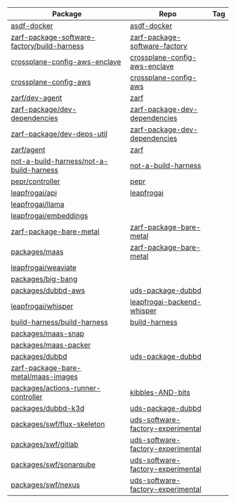 | Package | Repo | Tag |
|---------|------|------|
[asdf-docker](https://github.com/orgs/defenseunicorns/packages/container/package/asdf-docker) | [asdf-docker](https://github.com/defenseunicorns/asdf-docker) |  |
[zarf-package-software-factory/build-harness](https://github.com/orgs/defenseunicorns/packages/container/package/zarf-package-software-factory%2Fbuild-harness) | [zarf-package-software-factory](https://github.com/defenseunicorns/zarf-package-software-factory) |  |
[crossplane-config-aws-enclave](https://github.com/orgs/defenseunicorns/packages/container/package/crossplane-config-aws-enclave) | [crossplane-config-aws-enclave](https://github.com/defenseunicorns/crossplane-config-aws-enclave) |  |
[crossplane-config-aws](https://github.com/orgs/defenseunicorns/packages/container/package/crossplane-config-aws) | [crossplane-config-aws](https://github.com/defenseunicorns/crossplane-config-aws) |  |
[zarf/dev-agent](https://github.com/orgs/defenseunicorns/packages/container/package/zarf%2Fdev-agent) | [zarf](https://github.com/defenseunicorns/zarf) |  |
[zarf-package/dev-dependencies](https://github.com/orgs/defenseunicorns/packages/container/package/zarf-package%2Fdev-dependencies) | [zarf-package-dev-dependencies](https://github.com/defenseunicorns/zarf-package-dev-dependencies) |  |
[zarf-package/dev-deps-util](https://github.com/orgs/defenseunicorns/packages/container/package/zarf-package%2Fdev-deps-util) | [zarf-package-dev-dependencies](https://github.com/defenseunicorns/zarf-package-dev-dependencies) |  |
[zarf/agent](https://github.com/orgs/defenseunicorns/packages/container/package/zarf%2Fagent) | [zarf](https://github.com/defenseunicorns/zarf) |  |
[not-a-build-harness/not-a-build-harness](https://github.com/orgs/defenseunicorns/packages/container/package/not-a-build-harness%2Fnot-a-build-harness) | [not-a-build-harness](https://github.com/defenseunicorns/not-a-build-harness) |  |
[pepr/controller](https://github.com/orgs/defenseunicorns/packages/container/package/pepr%2Fcontroller) | [pepr](https://github.com/defenseunicorns/pepr) |  |
[leapfrogai/api](https://github.com/orgs/defenseunicorns/packages/container/package/leapfrogai%2Fapi) | [leapfrogai](https://github.com/defenseunicorns/leapfrogai) |  |
[leapfrogai/llama](https://github.com/orgs/defenseunicorns/packages/container/package/leapfrogai%2Fllama) | []() |  |
[leapfrogai/embeddings](https://github.com/orgs/defenseunicorns/packages/container/package/leapfrogai%2Fembeddings) | []() |  |
[zarf-package-bare-metal](https://github.com/orgs/defenseunicorns/packages/container/package/zarf-package-bare-metal) | [zarf-package-bare-metal](https://github.com/defenseunicorns/zarf-package-bare-metal) |  |
[packages/maas](https://github.com/orgs/defenseunicorns/packages/container/package/packages%2Fmaas) | [zarf-package-bare-metal](https://github.com/defenseunicorns/zarf-package-bare-metal) |  |
[leapfrogai/weaviate](https://github.com/orgs/defenseunicorns/packages/container/package/leapfrogai%2Fweaviate) | []() |  |
[packages/big-bang](https://github.com/orgs/defenseunicorns/packages/container/package/packages%2Fbig-bang) | []() |  |
[packages/dubbd-aws](https://github.com/orgs/defenseunicorns/packages/container/package/packages%2Fdubbd-aws) | [uds-package-dubbd](https://github.com/defenseunicorns/uds-package-dubbd) |  |
[leapfrogai/whisper](https://github.com/orgs/defenseunicorns/packages/container/package/leapfrogai%2Fwhisper) | [leapfrogai-backend-whisper](https://github.com/defenseunicorns/leapfrogai-backend-whisper) |  |
[build-harness/build-harness](https://github.com/orgs/defenseunicorns/packages/container/package/build-harness%2Fbuild-harness) | [build-harness](https://github.com/defenseunicorns/build-harness) |  |
[packages/maas-snap](https://github.com/orgs/defenseunicorns/packages/container/package/packages%2Fmaas-snap) | []() |  |
[packages/maas-packer](https://github.com/orgs/defenseunicorns/packages/container/package/packages%2Fmaas-packer) | []() |  |
[packages/dubbd](https://github.com/orgs/defenseunicorns/packages/container/package/packages%2Fdubbd) | [uds-package-dubbd](https://github.com/defenseunicorns/uds-package-dubbd) |  |
[zarf-package-bare-metal/maas-images](https://github.com/orgs/defenseunicorns/packages/container/package/zarf-package-bare-metal%2Fmaas-images) | []() |  |
[packages/actions-runner-controller](https://github.com/orgs/defenseunicorns/packages/container/package/packages%2Factions-runner-controller) | [kibbles-AND-bits](https://github.com/defenseunicorns/kibbles-AND-bits) |  |
[packages/dubbd-k3d](https://github.com/orgs/defenseunicorns/packages/container/package/packages%2Fdubbd-k3d) | [uds-package-dubbd](https://github.com/defenseunicorns/uds-package-dubbd) |  |
[packages/swf/flux-skeleton](https://github.com/orgs/defenseunicorns/packages/container/package/packages%2Fswf%2Fflux-skeleton) | [uds-software-factory-experimental](https://github.com/defenseunicorns/uds-software-factory-experimental) |  |
[packages/swf/gitlab](https://github.com/orgs/defenseunicorns/packages/container/package/packages%2Fswf%2Fgitlab) | [uds-software-factory-experimental](https://github.com/defenseunicorns/uds-software-factory-experimental) |  |
[packages/swf/sonarqube](https://github.com/orgs/defenseunicorns/packages/container/package/packages%2Fswf%2Fsonarqube) | [uds-software-factory-experimental](https://github.com/defenseunicorns/uds-software-factory-experimental) |  |
[packages/swf/nexus](https://github.com/orgs/defenseunicorns/packages/container/package/packages%2Fswf%2Fnexus) | [uds-software-factory-experimental](https://github.com/defenseunicorns/uds-software-factory-experimental) |  |
